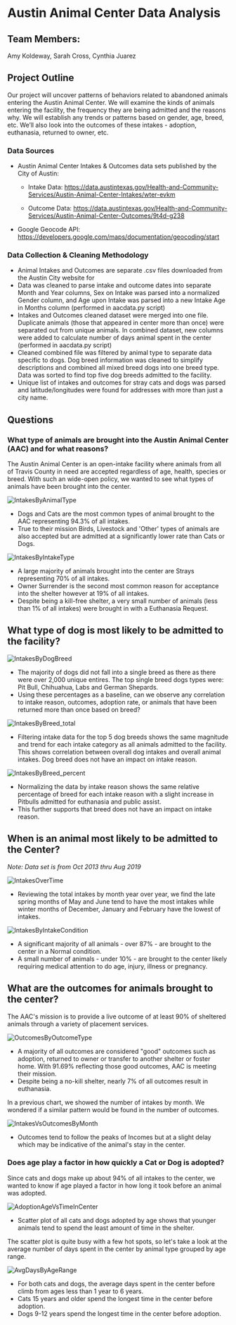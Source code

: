 # Austin Animal Center Data Analysis

## Team Members:
Amy Koldeway, Sarah Cross, Cynthia Juarez

## Project Outline
Our project will uncover patterns of behaviors related to abandoned animals entering the Austin Animal Center.  We will examine the kinds of animals entering the facility, the frequency they are being admitted and the reasons why.  We will establish any trends or patterns based on gender, age, breed, etc. We’ll also look into the outcomes of these intakes - adoption, euthanasia, returned to owner, etc. 

### Data Sources
  * Austin Animal Center Intakes & Outcomes data sets published by the City of Austin:

    * Intake Data: 
    https://data.austintexas.gov/Health-and-Community-Services/Austin-Animal-Center-Intakes/wter-evkm

    * Outcome Data: https://data.austintexas.gov/Health-and-Community-Services/Austin-Animal-Center-Outcomes/9t4d-g238

  * Google Geocode API: https://developers.google.com/maps/documentation/geocoding/start

### Data Collection & Cleaning Methodology
* Animal Intakes and Outcomes are separate .csv files downloaded from the Austin City website for 
* Data was cleaned to parse intake and outcome dates into separate Month and Year columns, Sex on Intake was parsed into a normalized Gender column, and Age upon Intake was parsed into a new Intake Age in Months column (performed in aacdata.py script)
* Intakes and Outcomes cleaned dataset were merged into one file.  Duplicate animals (those that appeared in center more than once) were separated out from unique animals.  In combined dataset, new columns were added to calculate number of days animal spent in the center (performed in aacdata.py script)
* Cleaned combined file was filtered by animal type to separate data specific to dogs. Dog breed information was cleaned to simplify descriptions and combined all mixed breed dogs into one breed type. Data was sorted to find top five dog breeds admitted to the facility.
* Unique list of intakes and outcomes for stray cats and dogs was parsed and latitude/longitudes were found for addresses with more than just a city name.

## Questions
### What type of animals are brought into the Austin Animal Center (AAC) and for what reasons?
The Austin Animal Center is an open-intake facility where animals from all of Travis County in need are accepted regardless of age, health, species or breed. With such an wide-open policy, we wanted to see what types of animals have been brought into the center.

![IntakesByAnimalType](images/intakes_by_animal_type.png)

* Dogs and Cats are the most common types of animal brought to the AAC representing 94.3% of all intakes.
* True to their mission Birds, Livestock and 'Other' types of animals are also accepted but are admitted at a significantly lower rate than Cats or Dogs.

![IntakesByIntakeType](images/intakes_by_intake_type.png)
* A large majority of animals brought into the center are Strays representing 70% of all intakes.
* Owner Surrender is the second most common reason for acceptance into the shelter however at 19% of all intakes.
* Despite being a kill-free shelter, a very small number of animals (less than 1% of all intakes) were brought in with a Euthanasia Request.

## What type of dog is most likely to be admitted to the facility?

![IntakesByDogBreed](images/Top_5_Dog_Breeds.png)
* The majority of dogs did not fall into a single breed as there as there were over 2,000 unique entires. The top single breed dogs types were: Pit Bull, Chihuahua, Labs and German Shepards.
* Using these percentages as a baseline, can we observe any correlation to intake reason, outcomes, adoption rate, or animals that have been returned more than once based on breed?

![IntakesByBreed_total](images/Intake_Type_by_Dog_Breed_total.png)

* Filtering intake data for the top 5 dog breeds shows the same magnitude and trend for each intake category as all animals admitted to the facility. This shows correlation between overall dog intakes and overall animal intakes. Dog breed does not have an impact on intake reason.

![IntakesByBreed_percent](images/Intake_Type_by_Dog_Breed_percent.png)

* Normalizing the data by intake reason shows the same relative percentage of breed for each intake reason with a slight increase in Pitbulls admitted for euthanasia and public assist.
* This further supports that breed does not have an impact on intake reason.

## When is an animal most likely to be admitted to the Center?
*Note: Data set is from Oct 2013 thru Aug 2019*

![IntakesOverTime](images/intakes_over_time.png)

* Reviewing the total intakes by month year over year, we find the late spring months of May and June tend to have the most intakes while winter months of December, January and February have the lowest of intakes.

![IntakesByIntakeCondition](images/intakes_by_intake_condition.png)

* A significant majority of all animals - over 87% - are brought to the center in a Normal condition.
* A small number of animals - under 10% - are brought to the center likely requiring medical attention to do age, injury, illness or pregnancy.

## What are the outcomes for animals brought to the center?
The AAC's mission is to provide a live outcome of at least 90% of sheltered animals through a variety of placement services. 

![OutcomesByOutcomeType](images/outcomes_by_outcome_type.png)
* A majority of all outcomes are considered "good" outcomes such as adoption, returned to owner or transfer to another shelter or foster home. With 91.69% reflecting those good outcomes, AAC is meeting their mission.
* Despite being a no-kill shelter, nearly 7% of all outcomes result in euthanasia.

In a previous chart, we showed the number of intakes by month. We wondered if a similar pattern would be found in the number of outcomes.

![IntakesVsOutcomesByMonth](images/intakes_vs_outcomes_by_month.png)
* Outcomes tend to follow the peaks of Incomes but at a slight delay which may be indicative of the animal's stay in the center.

### Does age play a factor in how quickly a Cat or Dog is adopted?
Since cats and dogs make up about 94% of all intakes to the center, we wanted to know if age played a factor in how long it took before an animal was adopted.

![AdoptionAgeVsTimeInCenter](images/adoption_age_vs_time_in_center.png)
* Scatter plot of all cats and dogs adopted by age shows that younger animals tend to spend the least amount of time in the shelter.

The scatter plot is quite busy with a few hot spots, so let's take a look at the average number of days spent in the center by animal type grouped by age range.

![AvgDaysByAgeRange](images/avg_days_by_age_range.png)

* For both cats and dogs, the average days spent in the center before climb from ages less than 1 year to 6 years.
* Cats 15 years and older spend the longest time in the center before adoption.
* Dogs 9-12 years spend the longest time in the center before adoption.
